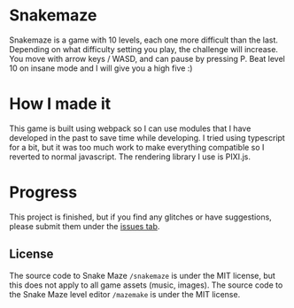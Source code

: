 # Snakemaze
Snakemaze is a game with 10 levels, each one more difficult than the last. Depending on what difficulty setting you play, the challenge will increase. You move with arrow keys / WASD, and can pause by pressing P. Beat level 10 on insane mode and I will give you a high five :)
# How I made it
This game is built using webpack so I can use modules that I have developed in the past to save time while developing. I tried using typescript for a bit, but it was too much work to make everything compatible so I reverted to normal javascript. The rendering library I use is PIXI.js.
# Progress
This project is finished, but if you find any glitches or have suggestions, please submit them under the [issues tab](https://github.com/luketrenaman/snakemaze/issues).
## License
The source code to Snake Maze `/snakemaze` is under the MIT license, but this does not apply to all game assets (music, images). The source code to the Snake Maze level editor `/mazemake` is under the MIT license.
